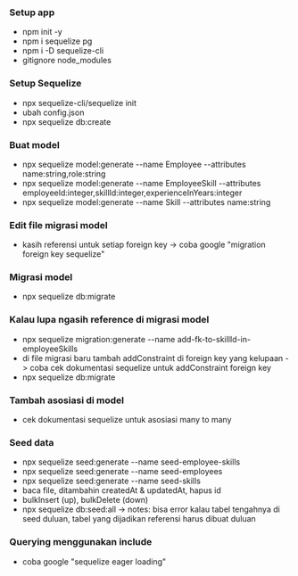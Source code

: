 ### Setup app
- npm init -y
- npm i sequelize pg
- npm i -D sequelize-cli
- gitignore node_modules

### Setup Sequelize
- npx sequelize-cli/sequelize init
- ubah config.json
- npx sequelize db:create

### Buat model
- npx sequelize model:generate --name Employee --attributes name:string,role:string
- npx sequelize model:generate --name EmployeeSkill --attributes employeeId:integer,skillId:integer,experienceInYears:integer
- npx sequelize model:generate --name Skill --attributes name:string

### Edit file migrasi model
- kasih referensi untuk setiap foreign key 
    -> coba google "migration foreign key sequelize"

### Migrasi model
- npx sequelize db:migrate

### Kalau lupa ngasih reference di migrasi model
- npx sequelize migration:generate --name add-fk-to-skillId-in-employeeSkills
- di file migrasi baru tambah addConstraint di foreign key yang kelupaan 
    -> coba cek dokumentasi sequelize untuk addConstraint foreign key
- npx sequelize db:migrate

### Tambah asosiasi di model
- cek dokumentasi sequelize untuk asosiasi many to many

### Seed data
- npx sequelize seed:generate --name seed-employee-skills
- npx sequelize seed:generate --name seed-employees
- npx sequelize seed:generate --name seed-skills
- baca file, ditambahin createdAt & updatedAt, hapus id
- bulkInsert (up), bulkDelete (down)
- npx sequelize db:seed:all
    -> notes: bisa error kalau tabel tengahnya di seed duluan, tabel yang dijadikan referensi harus dibuat duluan

### Querying menggunakan include
- coba google "sequelize eager loading"